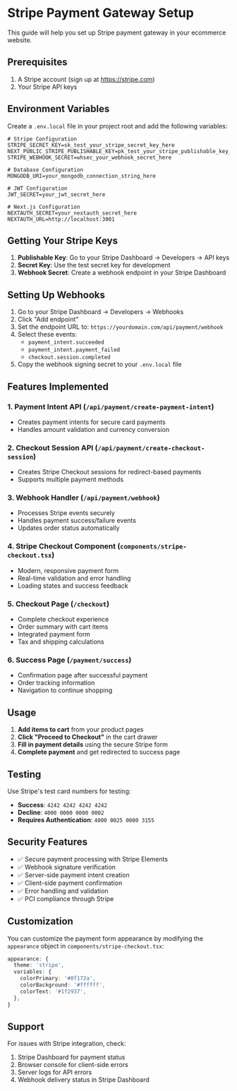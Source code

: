 # Stripe Payment Gateway Setup

This guide will help you set up Stripe payment gateway in your ecommerce website.

## Prerequisites

1. A Stripe account (sign up at https://stripe.com)
2. Your Stripe API keys

## Environment Variables

Create a `.env.local` file in your project root and add the following variables:

```env
# Stripe Configuration
STRIPE_SECRET_KEY=sk_test_your_stripe_secret_key_here
NEXT_PUBLIC_STRIPE_PUBLISHABLE_KEY=pk_test_your_stripe_publishable_key_here
STRIPE_WEBHOOK_SECRET=whsec_your_webhook_secret_here

# Database Configuration
MONGODB_URI=your_mongodb_connection_string_here

# JWT Configuration
JWT_SECRET=your_jwt_secret_here

# Next.js Configuration
NEXTAUTH_SECRET=your_nextauth_secret_here
NEXTAUTH_URL=http://localhost:3001
```

## Getting Your Stripe Keys

1. **Publishable Key**: Go to your Stripe Dashboard → Developers → API keys
2. **Secret Key**: Use the test secret key for development
3. **Webhook Secret**: Create a webhook endpoint in your Stripe Dashboard

## Setting Up Webhooks

1. Go to your Stripe Dashboard → Developers → Webhooks
2. Click "Add endpoint"
3. Set the endpoint URL to: `https://yourdomain.com/api/payment/webhook`
4. Select these events:
   - `payment_intent.succeeded`
   - `payment_intent.payment_failed`
   - `checkout.session.completed`
5. Copy the webhook signing secret to your `.env.local` file

## Features Implemented

### 1. Payment Intent API (`/api/payment/create-payment-intent`)
- Creates payment intents for secure card payments
- Handles amount validation and currency conversion

### 2. Checkout Session API (`/api/payment/create-checkout-session`)
- Creates Stripe Checkout sessions for redirect-based payments
- Supports multiple payment methods

### 3. Webhook Handler (`/api/payment/webhook`)
- Processes Stripe events securely
- Handles payment success/failure events
- Updates order status automatically

### 4. Stripe Checkout Component (`components/stripe-checkout.tsx`)
- Modern, responsive payment form
- Real-time validation and error handling
- Loading states and success feedback

### 5. Checkout Page (`/checkout`)
- Complete checkout experience
- Order summary with cart items
- Integrated payment form
- Tax and shipping calculations

### 6. Success Page (`/payment/success`)
- Confirmation page after successful payment
- Order tracking information
- Navigation to continue shopping

## Usage

1. **Add items to cart** from your product pages
2. **Click "Proceed to Checkout"** in the cart drawer
3. **Fill in payment details** using the secure Stripe form
4. **Complete payment** and get redirected to success page

## Testing

Use Stripe's test card numbers for testing:

- **Success**: `4242 4242 4242 4242`
- **Decline**: `4000 0000 0000 0002`
- **Requires Authentication**: `4000 0025 0000 3155`

## Security Features

- ✅ Secure payment processing with Stripe Elements
- ✅ Webhook signature verification
- ✅ Server-side payment intent creation
- ✅ Client-side payment confirmation
- ✅ Error handling and validation
- ✅ PCI compliance through Stripe

## Customization

You can customize the payment form appearance by modifying the `appearance` object in `components/stripe-checkout.tsx`:

```typescript
appearance: {
  theme: 'stripe',
  variables: {
    colorPrimary: '#0f172a',
    colorBackground: '#ffffff',
    colorText: '#1f2937',
  },
}
```

## Support

For issues with Stripe integration, check:
1. Stripe Dashboard for payment status
2. Browser console for client-side errors
3. Server logs for API errors
4. Webhook delivery status in Stripe Dashboard 